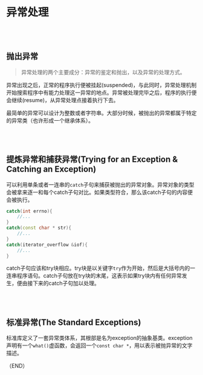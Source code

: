 # 异常处理    

<br />
<br />

## 抛出异常    

> 异常处理的两个主要成分：异常的鉴定和抛出，以及异常的处理方式。    

异常出现之后，正常的程序执行便被挂起(suspended)，与此同时，异常处理机制开始搜索程序中有能力处理这一异常的地点。异常被处理完毕之后，程序的执行便会继续(resume)，从异常处理点接着执行下去。      

最简单的异常可以设计为整数或者字符串。大部分时候，被抛出的异常都属于特定的异常类（也许形成一个继承体系）。      

<br />
<br />

## 提炼异常和捕获异常(Trying for an Exception & Catching an Exception)    

可以利用单条或者一连串的`catch`子句来捕获被抛出的异常对象。异常对象的类型会被拿来逐一和每个catch子句对比。如果类型符合，那么该catch子句的内容便会被执行。    

```CPP
catch(int errno){
    //...
}
catch(const char * str){
    //...
}
catch(iterator_overflow &iof){
    //...
}
```

catch子句应该和try块相应。try块是以关键字`try`作为开始，然后是大括号内的一连串程序语句。catch子句放在try块的末尾，这表示如果try块内有任何异常发生，便由接下来的catch子句加以处理。    


<br />
<br />

## 标准异常(The Standard Exceptions)    

标准库定义了一套异常类体系，其根部是名为exception的抽象基类。exception声明有一个`what()`虚函数，会返回一个`const char *`，用以表示被抛异常的文字描述。    


（END）    
